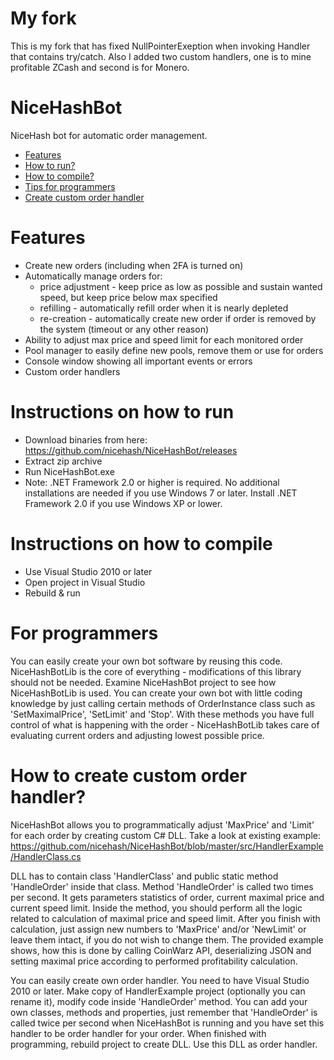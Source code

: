 # My fork
This is my fork that has fixed NullPointerExeption when invoking Handler that contains try/catch.
Also I added two custom handlers, one is to mine profitable ZCash and second is for Monero.

# NiceHashBot
NiceHash bot for automatic order management.

- [Features](#features)
- [How to run?](#run)
- [How to compile?](#compile)
- [Tips for programmers](#tips)
- [Create custom order handler](#handler)

# <a name="features"></a> Features

- Create new orders (including when 2FA is turned on)
- Automatically manage orders for:
    * price adjustment - keep price as low as possible and sustain wanted speed, but keep price below max specified
    * refilling - automatically refill order when it is nearly depleted
    * re-creation - automatically create new order if order is removed by the system (timeout or any other reason)
- Ability to adjust max price and speed limit for each monitored order
- Pool manager to easily define new pools, remove them or use for orders
- Console window showing all important events or errors
- Custom order handlers

# <a name="run"></a> Instructions on how to run

- Download binaries from here: https://github.com/nicehash/NiceHashBot/releases
- Extract zip archive
- Run NiceHashBot.exe
- Note: .NET Framework 2.0 or higher is required. No additional installations are needed if you use Windows 7 or later. Install .NET Framework 2.0 if you use Windows XP or lower.

# <a name="compile"></a> Instructions on how to compile

- Use Visual Studio 2010 or later
- Open project in Visual Studio
- Rebuild & run

# <a name="tips"></a> For programmers

You can easily create your own bot software by reusing this code. NiceHashBotLib is the core of everything - modifications of this library should not be needed. Examine NiceHashBot project to see how NiceHashBotLib is used. You can create your own bot with little coding knowledge by just calling certain methods of OrderInstance class such as 'SetMaximalPrice', 'SetLimit' and 'Stop'. With these methods you have full control of what is happening with the order - NiceHashBotLib takes care of evaluating current orders and adjusting lowest possible price.

# <a name="handler"></a> How to create custom order handler?

NiceHashBot allows you to programmatically adjust 'MaxPrice' and 'Limit' for each order by creating custom C# DLL. Take a look at existing example: https://github.com/nicehash/NiceHashBot/blob/master/src/HandlerExample/HandlerClass.cs

DLL has to contain class 'HandlerClass' and public static method 'HandleOrder' inside that class. Method 'HandleOrder' is called two times per second. It gets parameters statistics of order, current maximal price and current speed limit. Inside the method, you should perform all the logic related to calculation of maximal price and speed limit. After you finish with calculation, just assign new numbers to 'MaxPrice' and/or 'NewLimit' or leave them intact, if you do not wish to change them. The provided example shows, how this is done by calling CoinWarz API, deserializing JSON and setting maximal price according to performed profitability calculation.

You can easily create own order handler. You need to have Visual Studio 2010 or later. Make copy of HandlerExample project (optionally you can rename it), modify code inside 'HandleOrder' method. You can add your own classes, methods and properties, just remember that 'HandleOrder' is called twice per second when NiceHashBot is running and you have set this handler to be order handler for your order. When finished with programming, rebuild project to create DLL. Use this DLL as order handler.
